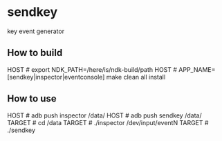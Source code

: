 # sendkey
key event generator

## How to build
HOST # export NDK_PATH=/here/is/ndk-build/path
HOST # APP_NAME=[sendkey|inspector|eventconsole] make clean all install

## How to use
HOST # adb push inspector /data/
HOST # adb push sendkey /data/
TARGET # cd /data
TARGET # ./inspector /dev/input/eventN
TARGET # ./sendkey
